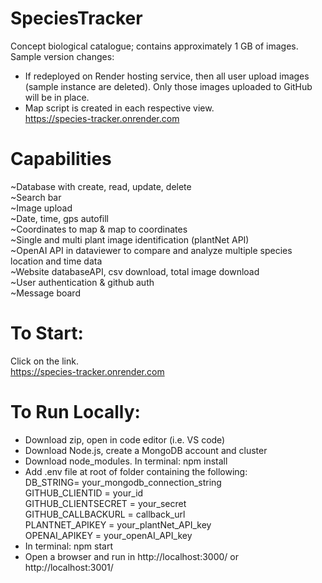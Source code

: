 # SpeciesTracker
Concept biological catalogue; contains approximately 1 GB of images.<br>
Sample version changes: <br>
- If redeployed on Render hosting service, then all user upload images (sample instance are deleted). Only those images uploaded to GitHub will be in place. <br>
- Map script is created in each respective view. <br>
https://species-tracker.onrender.com <br>

# Capabilities <br>
~Database with create, read, update, delete <br>
~Search bar <br>
~Image upload <br>
~Date, time, gps autofill <br>
~Coordinates to map & map to coordinates <br>
~Single and multi plant image identification (plantNet API) <br>
~OpenAI API in dataviewer to compare and analyze multiple species location and time data <br>
~Website databaseAPI, csv download, total image download <br>
~User authentication & github auth <br>
~Message board <br>

# To Start: <br>
Click on the link. <br>
https://species-tracker.onrender.com <br>

# To Run Locally: <br>
* Download zip, open in code editor (i.e. VS code)
* Download Node.js, create a MongoDB account and cluster
* Download node_modules. In terminal: npm install
* Add .env file at root of folder containing the following: <br>
DB_STRING= your_mongodb_connection_string <br>
GITHUB_CLIENTID = your_id <br>
GITHUB_CLIENTSECRET = your_secret <br>
GITHUB_CALLBACKURL = callback_url <br>
PLANTNET_APIKEY = your_plantNet_API_key <br>
OPENAI_APIKEY = your_openAI_API_key <br>
* In terminal: npm start
* Open a browser and run in http://localhost:3000/ or http://localhost:3001/